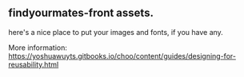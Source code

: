 ## findyourmates-front assets.

here's a nice place to put your images and fonts, if you have any.

More information:  https://yoshuawuyts.gitbooks.io/choo/content/guides/designing-for-reusability.html
